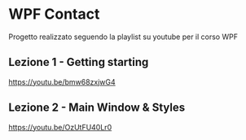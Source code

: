 # WPF Contact
Progetto realizzato seguendo la playlist su youtube per il corso WPF

## Lezione 1 - Getting starting
https://youtu.be/bmw68zxjwG4

## Lezione 2 - Main Window & Styles
https://youtu.be/OzUtFU40Lr0

